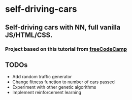 # self-driving-cars

## Self-driving cars with NN, full vanilla JS/HTML/CSS.

### Project based on this tutorial from [freeCodeCamp](https://www.youtube.com/watch?v=Rs_rAxEsAvI&ab_channel=freeCodeCamp.org)

## TODOs

- Add random traffic generator
- Change fitness function to number of cars passed
- Experiment with other genetic algorithms
- Implement reinforcement learning
